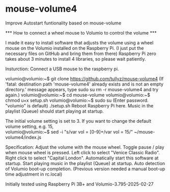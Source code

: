 # mouse-volume4
Improve Autostart funtionality based on mouse-volume


*** How to connect a wheel mouse to Volumio to control the volume ***

I made it easy to install software that adjusts the volume using a wheel mouse on the Volumio installed on the Raspberry Pi.
(I just put the necessary files on GitHub and bring them from there)
Raspberry Pi zero takes about 3 minutes to install 4 libraries, so please wait patiently.

Insturction:
Connect a USB mouse to the raspberry pi.

volumio@volumio:~$ git clone https://github.com/tullyz/mouse-volume4
  (If 'fatal: destination path 'mouse-volume4' already exists and is not an empty directory.' message appears, type 
  sudo su
  rm -r mouse-volume4 
  and try again.)
volumio@volumio:~$ cd mouse-volume
volumio@volumio:~$ chmod u+x setup.sh
volumio@volumio:~$ sudo su
(Enter password. "volumio" is default)
./setup.sh
Reboot Raspberry Pi here.
Music in the playlist (Queue) should start playing at startup.

The initial volume setting is set to 3.
If you want to change the default volume setting, e.g. 15,  
volumio@volumio:~$ sed -i "s/var vol = [0-9]\+/var vol = 15/" ~/mouse-volume4/index.js



Specification:
Adjust the volume with the mouse wheel.
Toggle pause / play when mouse wheel is pressed.
Left click to select "Venice Classic Radio".
Right click to select "Capital London".
Automatically start this software at startup.
Start playing music in the playlist (Queue) at startup. 
Auto detection of Volumio boot-up completion. 
(Previous version needed a manual boot-up time adjustment in rc.local)

Initially tested using Raspberry Pi 3B+ and Volumio-3.795-2025-02-27



